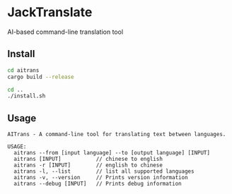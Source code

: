 # JackTranslate

AI-based command-line translation tool

## Install

```bash
cd aitrans
cargo build --release

cd ..
./install.sh
```

## Usage

```text
AITrans - A command-line tool for translating text between languages.

USAGE:
  aitrans --from [input language] --to [output language] [INPUT]
  aitrans [INPUT]           // chinese to english
  aitrans -r [INPUT]        // english to chinese
  aitrans -l, --list        // list all supported languages
  aitrans -v, --version     // Prints version information
  aitrans --debug [INPUT]   // Prints debug information
```